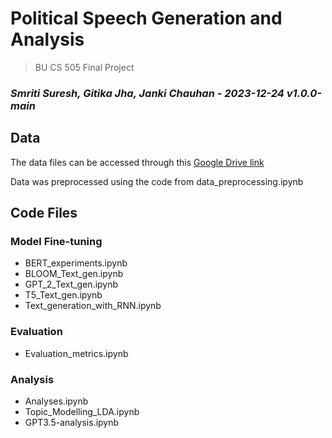 # Political Speech Generation and Analysis

> BU CS 505 Final Project

### *Smriti Suresh, Gitika Jha, Janki Chauhan - 2023-12-24 v1.0.0-main*

## Data 

The data files can be accessed through this [Google Drive link](https://drive.google.com/drive/folders/1bAHZT2b1VgQLAEaRkhh4F39l0V1rEVBI?usp=drive_link)

Data was preprocessed using the code from data_preprocessing.ipynb

## Code Files

### Model Fine-tuning

* BERT_experiments.ipynb
* BLOOM_Text_gen.ipynb
* GPT_2_Text_gen.ipynb
* T5_Text_gen.ipynb
* Text_generation_with_RNN.ipynb

### Evaluation

* Evaluation_metrics.ipynb

### Analysis

* Analyses.ipynb
* Topic_Modelling_LDA.ipynb
* GPT3.5-analysis.ipynb
